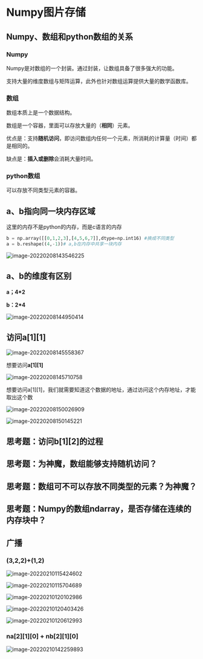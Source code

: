 # Numpy图片存储

## Numpy、数组和python数组的关系

### Numpy

Numpy是对数组的一个封装。通过封装，让数组具备了很多强大的功能。

支持大量的维度数组与矩阵运算，此外也针对数组运算提供大量的数学函数库。

### 数组

数组本质上是一个数据结构。

数组是一个容器，里面可以存放大量的（**相同**）元素。

优点是：支持**随机访问**，即访问数组内任何一个元素，所消耗的计算量（时间）都是相同的。

缺点是：**插入或删除**会消耗大量时间。

### python数组

可以存放不同类型元素的容器。

## a、b指向同一块内存区域

这里的内存不是python的内存，而是c语言的内存

```python
b = np.array([[0,1,2,3],[4,5,6,7]],dtype=np.int16) #换成不同类型
a = b.reshape((4,-1))# a,b在内存中共享一块内存
```

![image-20220208143546225](http://tallestdaisy.oss-cn-beijing.aliyuncs.com/img/image-20220208143546225.png)

## a、b的维度有区别

**a；4*2**

**b：2*4**

![image-20220208144950414](http://tallestdaisy.oss-cn-beijing.aliyuncs.com/img/image-20220208144950414.png)

## 访问a[1]\[1]

![image-20220208145558367](http://tallestdaisy.oss-cn-beijing.aliyuncs.com/img/image-20220208145558367.png)

想要访问**a[1]\[1]**

![image-20220208145710758](http://tallestdaisy.oss-cn-beijing.aliyuncs.com/img/image-20220208145710758.png)

想要访问a[1]\[1]，我们就需要知道这个数据的地址，通过访问这个内存地址，才能取出这个数

![image-20220208150026909](http://tallestdaisy.oss-cn-beijing.aliyuncs.com/img/image-20220208150026909.png)

![image-20220208150145221](http://tallestdaisy.oss-cn-beijing.aliyuncs.com/img/image-20220208150145221.png)

## 思考题：访问b[1]\[2]的过程

## 思考题：为神魔，数组能够支持随机访问？

## 思考题：数组可不可以存放不同类型的元素？为神魔？

## 思考题：Numpy的数组ndarray，是否存储在连续的内存块中？

## 广播

### (3,2,2)+(1,2)

![image-20220210115424602](http://tallestdaisy.oss-cn-beijing.aliyuncs.com/img/image-20220210115424602.png)

![image-20220210115704689](http://tallestdaisy.oss-cn-beijing.aliyuncs.com/img/image-20220210115704689.png)

![image-20220210120102986](http://tallestdaisy.oss-cn-beijing.aliyuncs.com/img/image-20220210120102986.png)

![image-20220210120403426](http://tallestdaisy.oss-cn-beijing.aliyuncs.com/img/image-20220210120403426.png)

![image-20220210120612993](http://tallestdaisy.oss-cn-beijing.aliyuncs.com/img/image-20220210120612993.png)

### na[2]\[1]\[0] + nb[2]\[1]\[0]

![image-20220210142259893](http://tallestdaisy.oss-cn-beijing.aliyuncs.com/img/image-20220210142259893.png)

